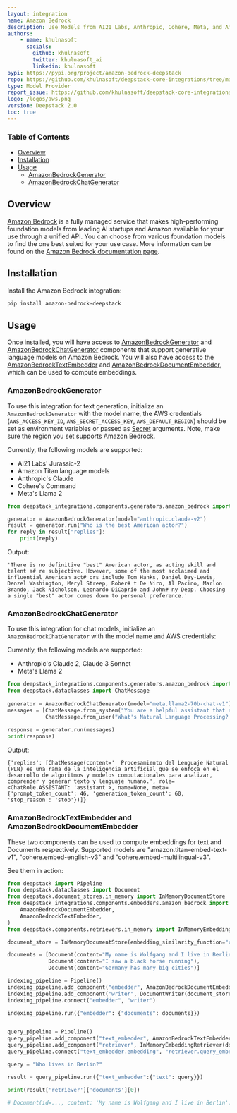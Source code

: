 ```yaml
---
layout: integration
name: Amazon Bedrock
description: Use Models from AI21 Labs, Anthropic, Cohere, Meta, and Amazon via Amazon Bedrock with Deepstack
authors:
    - name: khulnasoft
      socials:
        github: khulnasoft
        twitter: khulnasoft_ai
        linkedin: khulnasoft
pypi: https://pypi.org/project/amazon-bedrock-deepstack
repo: https://github.com/khulnasoft/deepstack-core-integrations/tree/main/integrations/amazon_bedrock
type: Model Provider
report_issue: https://github.com/khulnasoft/deepstack-core-integrations/issues
logo: /logos/aws.png
version: Deepstack 2.0
toc: true
---
```


### Table of Contents

- [Overview](#overview)
- [Installation](#installation)
- [Usage](#usage)
    - [AmazonBedrockGenerator](#amazonbedrockgenerator)
    - [AmazonBedrockChatGenerator](#amazonbedrockchatgenerator)

## Overview

[Amazon Bedrock](https://aws.amazon.com/bedrock/) is a fully managed service that makes high-performing foundation models from leading AI startups and Amazon available for your use through a unified API. You can choose from various foundation models to find the one best suited for your use case. More information can be found on the [Amazon Bedrock documentation page](https://docs.aws.amazon.com/bedrock/latest/userguide/what-is-bedrock.html).

## Installation

Install the Amazon Bedrock integration:
```bash
pip install amazon-bedrock-deepstack
```

## Usage

Once installed, you will have access to [AmazonBedrockGenerator](https://docs.deepstack.khulnasoft.com/docs/amazonbedrockgenerator) and [AmazonBedrockChatGenerator](https://docs.deepstack.khulnasoft.com/docs/amazonbedrockchatgenerator) components that support generative language models on Amazon Bedrock.
You will also have access to the [AmazonBedrockTextEmbedder](https://docs.deepstack.khulnasoft.com/docs/amazonbedrocktextembedder) and [AmazonBedrockDocumentEmbedder](https://docs.deepstack.khulnasoft.com/docs/amazonbedrockdocumentembedder), which can be used to compute embeddings.

### AmazonBedrockGenerator

To use this integration for text generation, initialize an `AmazonBedrockGenerator` with the model name, the AWS credentials (`AWS_ACCESS_KEY_ID`, `AWS_SECRET_ACCESS_KEY`, `AWS_DEFAULT_REGION`) should be set as environment variables or passed as [Secret](https://docs.deepstack.khulnasoft.com/docs/secret-management) arguments. 
Note, make sure the region you set supports Amazon Bedrock. 

Currently, the following models are supported: 

- AI21 Labs' Jurassic-2
- Amazon Titan language models
- Anthropic's Claude
- Cohere's Command
- Meta's Llama 2

```python
from deepstack_integrations.components.generators.amazon_bedrock import AmazonBedrockGenerator

generator = AmazonBedrockGenerator(model="anthropic.claude-v2")
result = generator.run("Who is the best American actor?")
for reply in result["replies"]:
    print(reply)
```
Output: 
```shell
'There is no definitive "best" American actor, as acting skill and talent a# re subjective. However, some of the most acclaimed and influential American act# ors include Tom Hanks, Daniel Day-Lewis, Denzel Washington, Meryl Streep, Rober# t De Niro, Al Pacino, Marlon Brando, Jack Nicholson, Leonardo DiCaprio and John# ny Depp. Choosing a single "best" actor comes down to personal preference.'
```

### AmazonBedrockChatGenerator

To use this integration for chat models, initialize an `AmazonBedrockChatGenerator` with the model name and AWS credentials:

Currently, the following models are supported: 
- Anthropic's Claude 2, Claude 3 Sonnet
- Meta's Llama 2

```python
from deepstack_integrations.components.generators.amazon_bedrock import AmazonBedrockChatGenerator
from deepstack.dataclasses import ChatMessage
    
generator = AmazonBedrockChatGenerator(model="meta.llama2-70b-chat-v1")
messages = [ChatMessage.from_system("You are a helpful assistant that answers question in Spanish only"), 
            ChatMessage.from_user("What's Natural Language Processing? Be brief.")]
    
response = generator.run(messages)
print(response)

```
Output: 
```shell
{'replies': [ChatMessage(content='  Procesamiento del Lenguaje Natural (PLN) es una rama de la inteligencia artificial que se enfoca en el desarrollo de algoritmos y modelos computacionales para analizar, comprender y generar texto y lenguaje humano.', role=<ChatRole.ASSISTANT: 'assistant'>, name=None, meta={'prompt_token_count': 46, 'generation_token_count': 60, 'stop_reason': 'stop'})]}
```

### AmazonBedrockTextEmbedder and AmazonBedrockDocumentEmbedder

These two components can be used to compute embeddings for text and Documents respectively. 
Supported models are "amazon.titan-embed-text-v1", "cohere.embed-english-v3" and "cohere.embed-multilingual-v3".

See them in action:

```python
from deepstack import Pipeline
from deepstack.dataclasses import Document
from deepstack.document_stores.in_memory import InMemoryDocumentStore
from deepstack_integrations.components.embedders.amazon_bedrock import (
    AmazonBedrockDocumentEmbedder,
    AmazonBedrockTextEmbedder,
)
from deepstack.components.retrievers.in_memory import InMemoryEmbeddingRetriever

document_store = InMemoryDocumentStore(embedding_similarity_function="cosine")

documents = [Document(content="My name is Wolfgang and I live in Berlin"),
             Document(content="I saw a black horse running"),
             Document(content="Germany has many big cities")]

indexing_pipeline = Pipeline()
indexing_pipeline.add_component("embedder", AmazonBedrockDocumentEmbedder(model="cohere.embed-english-v3"))
indexing_pipeline.add_component("writer", DocumentWriter(document_store=document_store))
indexing_pipeline.connect("embedder", "writer")

indexing_pipeline.run({"embedder": {"documents": documents}})


query_pipeline = Pipeline()
query_pipeline.add_component("text_embedder", AmazonBedrockTextEmbedder(model="cohere.embed-english-v3"))
query_pipeline.add_component("retriever", InMemoryEmbeddingRetriever(document_store=document_store))
query_pipeline.connect("text_embedder.embedding", "retriever.query_embedding")

query = "Who lives in Berlin?"

result = query_pipeline.run({"text_embedder":{"text": query}})

print(result['retriever']['documents'][0])

# Document(id=..., content: 'My name is Wolfgang and I live in Berlin')

